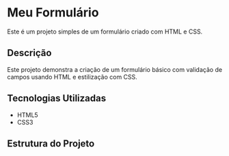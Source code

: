 # Meu Formulário

Este é um projeto simples de um formulário criado com HTML e CSS.

## Descrição

Este projeto demonstra a criação de um formulário básico com validação de campos usando HTML e estilização com CSS.

## Tecnologias Utilizadas

- HTML5
- CSS3

## Estrutura do Projeto
